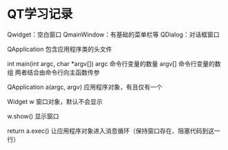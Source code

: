 # QT学习记录
Qwidget：空白窗口
QmainWindow：有基础的菜单栏等
QDialog：对话框窗口


QApplication 包含应用程序类的头文件

int main(int argc, char *argv[])
argc 命令行变量的数量
argv[] 命令行变量的数组
两者结合由命令行向主函数传参

QApplication a(argc, argv) 应用程序对象，有且仅有一个

Widget w 窗口对象，默认不会显示

w.show() 显示窗口

return a.exec() 让应用程序对象进入消息循环（保持窗口存在、阻塞代码到这一行）